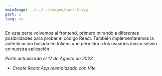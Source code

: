 ```yaml
---
mainImage: ../../../images/part-5.svg
part: 5
lang: es
---
```


<div class="intro">

En esta parte volvemos al frontend, primero mirando a diferentes posibilidades para probar el código React. También implementaremos la autenticación basada en tokens que permitirá a los usuarios iniciar sesión en nuestra aplicación.

<i>Parte actualizada el 17 de Agosto de 2023</i>
- <i>Create React App reemplazado con Vite</i>

</div>